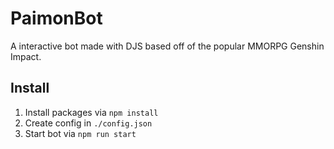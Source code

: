 # PaimonBot

A interactive bot made with DJS based off of the popular MMORPG Genshin Impact.

## Install

1. Install packages via `npm install`
1. Create config in `./config.json`
1. Start bot via `npm run start`
